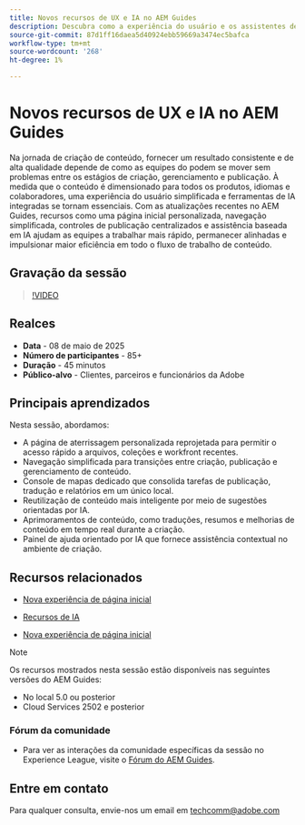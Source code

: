 ```yaml
---
title: Novos recursos de UX e IA no AEM Guides
description: Descubra como a experiência do usuário e os assistentes de IA reprojetados no AEM Guides otimizam a criação, melhoram a navegação e adicionam inteligência em tempo real aos seus fluxos de trabalho de conteúdo.
source-git-commit: 87d1ff16daea5d40924ebb59669a3474ec5bafca
workflow-type: tm+mt
source-wordcount: '268'
ht-degree: 1%

---
```


# Novos recursos de UX e IA no AEM Guides

Na jornada de criação de conteúdo, fornecer um resultado consistente e de alta qualidade depende de como as equipes do podem se mover sem problemas entre os estágios de criação, gerenciamento e publicação. À medida que o conteúdo é dimensionado para todos os produtos, idiomas e colaboradores, uma experiência do usuário simplificada e ferramentas de IA integradas se tornam essenciais. Com as atualizações recentes no AEM Guides, recursos como uma página inicial personalizada, navegação simplificada, controles de publicação centralizados e assistência baseada em IA ajudam as equipes a trabalhar mais rápido, permanecer alinhadas e impulsionar maior eficiência em todo o fluxo de trabalho de conteúdo.


## Gravação da sessão

>[!VIDEO](https://video.tv.adobe.com/v/3458396/?quality=12&learn=on)

## Realces

- **Data** - 08 de maio de 2025
- **Número de participantes** - 85+
- **Duração** - 45 minutos
- **Público-alvo** - Clientes, parceiros e funcionários da Adobe

## Principais aprendizados

Nesta sessão, abordamos:
- A página de aterrissagem personalizada reprojetada para permitir o acesso rápido a arquivos, coleções e workfront recentes.
- Navegação simplificada para transições entre criação, publicação e gerenciamento de conteúdo.
- Console de mapas dedicado que consolida tarefas de publicação, tradução e relatórios em um único local.
- Reutilização de conteúdo mais inteligente por meio de sugestões orientadas por IA.
- Aprimoramentos de conteúdo, como traduções, resumos e melhorias de conteúdo em tempo real durante a criação.
- Painel de ajuda orientado por IA que fornece assistência contextual no ambiente de criação.


## Recursos relacionados

- [Nova experiência de página inicial](https://experienceleague.adobe.com/pt-br/docs/experience-manager-guides/using/user-guide/home-page/intro-home-page)

- [Recursos de IA](https://experienceleague.adobe.com/pt-br/docs/experience-manager-guides/using/user-guide/ai-assistant-aem/ai-assistant)

- [Nova experiência de página inicial](https://experienceleague.adobe.com/pt-br/docs/experience-manager-guides/using/install-guide/cs-ig/web-editor-configs-cs/conf-smart-suggestions)



>[!NOTE]
>
> Os recursos mostrados nesta sessão estão disponíveis nas seguintes versões do AEM Guides:
> - No local 5.0 ou posterior
> - Cloud Services 2502 e posterior


### Fórum da comunidade

- Para ver as interações da comunidade específicas da sessão no Experience League, visite o [Fórum do AEM Guides](https://experienceleaguecommunities.adobe.com/t5/experience-manager-guides/bd-p/xml-documentation-discussions?profile.language=pt).


## Entre em contato

Para qualquer consulta, envie-nos um email em <techcomm@adobe.com>
